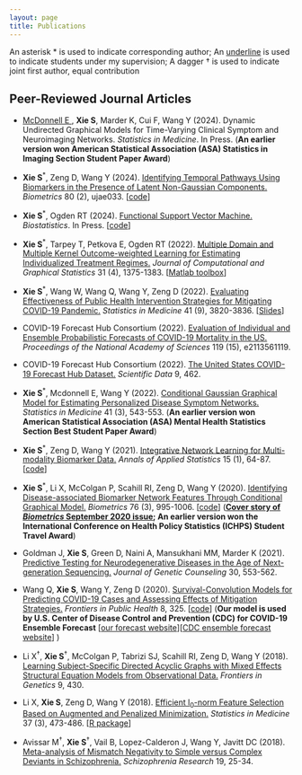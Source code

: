 ```yaml
---
layout: page
title: Publications
---
```

An asterisk &#42; is used to indicate corresponding author; An <u>underline</u> is used to indicate students under my supervision;  A dagger &#8224; is used to indicate joint first author, equal contribution

## Peer-Reviewed Journal Articles
- <u>McDonnell E </u>, **Xie S**, Marder K, Cui F, Wang Y (2024). Dynamic Undirected Graphical Models for Time-Varying Clinical
Symptom and Neuroimaging Networks. *Statistics in Medicine*. In Press. (**An earlier version won American Statistical Association (ASA) Statistics in Imaging Section Student Paper Award**)

- **Xie S**<sup>&#42;</sup>, Zeng D, Wang Y (2024). [Identifying Temporal Pathways Using Biomarkers in the Presence of Latent Non-Gaussian Components.](https://academic.oup.com/biometrics/article-abstract/80/2/ujae033/7665265) *Biometrics* 80 (2), ujae033. [[code](https://github.com/shanghongxie/ICATemporalNetwork)]
  
- **Xie S**<sup>&#42;</sup>, Ogden RT (2024). [Functional Support Vector Machine.](https://academic.oup.com/biostatistics/advance-article/doi/10.1093/biostatistics/kxae007/7627802) *Biostatistics*. In Press. [[code](https://github.com/shanghongxie/FSVM)]
  
- **Xie S**<sup>&#42;</sup>, Tarpey T, Petkova E, Ogden RT (2022). [Multiple Domain and Multiple Kernel Outcome-weighted Learning for Estimating Individualized Treatment Regimes.](https://amstat.tandfonline.com/doi/full/10.1080/10618600.2022.2067552) *Journal of Computational and Graphical Statistics* 31 (4), 1375-1383. [[Matlab toolbox](https://github.com/shanghongxie/OWMKL)]

- **Xie S**<sup>&#42;</sup>, Wang W, Wang Q, Wang Y, Zeng D (2022). [Evaluating Effectiveness of Public Health Intervention Strategies for Mitigating COVID-19 Pandemic.](https://onlinelibrary.wiley.com/doi/10.1002/sim.9482) *Statistics in Medicine* 41 (9), 3820-3836. [[Slides](https://shanghongxie.github.io/folder/COVID-NESS.pdf)]

- COVID-19 Forecast Hub Consortium (2022). [Evaluation of Individual and Ensemble Probabilistic Forecasts of COVID-19 Mortality in the US.](https://www.pnas.org/doi/10.1073/pnas.2113561119) *Proceedings of the National Academy of Sciences* 119 (15), e2113561119.

- COVID-19 Forecast Hub Consortium (2022). [The United States COVID-19 Forecast Hub Dataset.](https://www.nature.com/articles/s41597-022-01517-w) *Scientific Data* 9, 462.

- **Xie S**<sup>&#42;</sup>, Mcdonnell E, Wang Y (2022). [Conditional Gaussian Graphical
Model for Estimating Personalized Disease Symptom Networks.](https://onlinelibrary.wiley.com/doi/10.1002/sim.9274) *Statistics in Medicine* 41 (3), 543-553. (**An earlier version won American Statistical Association (ASA) Mental Health Statistics Section Best Student Paper Award**)
   
- **Xie S**<sup>&#42;</sup>, Zeng D, Wang Y (2021). [Integrative Network Learning for Multi-modality
Biomarker Data.](https://projecteuclid.org/journals/annals-of-applied-statistics/volume-15/issue-1/Integrative-network-learning-for-multimodality-biomarker-data/10.1214/20-AOAS1382.short) *Annals of Applied Statistics* 15 (1), 64-87. [[code](https://github.com/shanghongxie/INL)]

- **Xie S**<sup>&#42;</sup>, Li X, McColgan P, Scahill RI, Zeng D, Wang Y (2020). [Identifying Disease-associated Biomarker Network Features Through Conditional Graphical Model.](https://onlinelibrary.wiley.com/doi/10.1111/biom.13201) *Biometrics* 76 (3), 995-1006. [[code](https://github.com/shanghongxie/Covariate-adjusted-network)]  (**[Cover story of *Biometrics* September 2020 issue](https://onlinelibrary.wiley.com/doi/10.1111/biom.13092); An earlier version won the International Conference on Health Policy Statistics (ICHPS) Student Travel Award**) 

    
- Goldman J, **Xie S**, Green D, Naini A, Mansukhani MM, Marder K (2021). [Predictive Testing for Neurodegenerative Diseases in the Age of Next-generation Sequencing.](https://onlinelibrary.wiley.com/doi/abs/10.1002/jgc4.1342) *Journal of Genetic Counseling* 30, 553-562. 


- Wang Q, **Xie S**, Wang Y, Zeng D (2020). [Survival-Convolution Models for Predicting COVID-19 Cases and Assessing Effects of Mitigation Strategies.](https://www.frontiersin.org/articles/10.3389/fpubh.2020.00325/full) *Frontiers in Public Health* 8, 325. [[code](https://github.com/COVID19BIOSTAT/covid19_prediction)] (**Our model is used by U.S. Center of Disease Control and Prevention (CDC) for COVID-19 Ensemble Forecast** [[our forecast website](https://github.com/COVID19BIOSTAT/covid19_prediction)][[CDC ensemble forecast website](https://www.cdc.gov/coronavirus/2019-ncov/covid-data/forecasting-us.html)] )

       
- Li X<sup>&#8224;</sup>, **Xie S**<sup>&#8224;</sup>, McColgan P, Tabrizi SJ,  Scahill RI, Zeng D, Wang Y (2018). [Learning Subject-Specific Directed Acyclic Graphs with Mixed Effects Structural Equation Models from Observational Data.](https://www.frontiersin.org/articles/10.3389/fgene.2018.00430/full) _Frontiers in Genetics_ 9, 430.
       
- Li X, **Xie S**, Zeng D, Wang Y (2018). [Efficient l<sub>0</sub>-norm Feature Selection Based on Augmented and Penalized Minimization.](https://onlinelibrary.wiley.com/doi/abs/10.1002/sim.7526) *Statistics in Medicine* 37 (3), 473-486. [[R package](https://cran.r-project.org/web/packages/APML0/index.html)]


- Avissar M<sup>&#8224;</sup>, **Xie S**<sup>&#8224;</sup>, Vail B, Lopez-Calderon J, Wang Y, Javitt DC (2018). [Meta-analysis of Mismatch Negativity to Simple versus Complex Deviants in Schizophrenia.](https://www.sciencedirect.com/science/article/pii/S0920996417304103) _Schizophrenia Research_ 19, 25-34. 
<br/>


